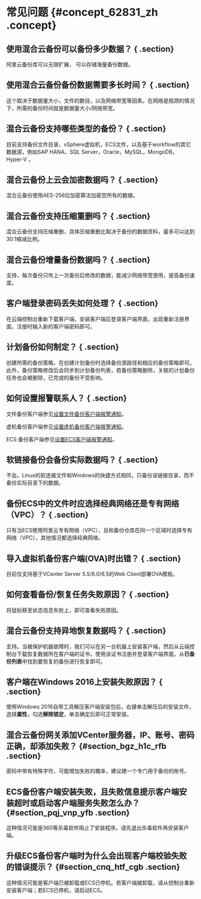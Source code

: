 # 常见问题 {#concept_62831_zh .concept}

## 使用混合云备份可以备份多少数据？ { .section}

阿里云备份库可以无限扩展， 可以存储海量备份数据。

## 使用混合云备份备份数据需要多长时间？ { .section}

这个取决于数据量大小，文件的数目，以及网络带宽等因素。在网络是瓶颈的情况下，所需的备份时间就是数据量大小/网络带宽。

## 混合云备份支持哪些类型的备份？ { .section}

目前支持备份文件目录，vSphere虚拟机，ECS文件，以及基于workflow的其它数据源，例如SAP HANA，SQL Server，Oracle，MySQL，MongoDB， Hyper-V 。

## 混合云备份上云会加密数据吗？ { .section}

混合云备份使用AES-256位加密算法加密您所有的数据。

## 混合云备份支持压缩重删吗？ { .section}

混合云备份支持压缩重删，具体压缩重删比取决于备份的数据资料，最多可以达到30:1缩减比例。

## 混合云备份增量备份数据吗？ { .section}

支持，每次备份只传上一次备份后修改的数据，能减少网络带宽使用，提高备份速度。

## 客户端登录密码丢失如何处理？ { .section}

在云端控制台重新下载客户端，安装客户端后登录客户端界面，出现重新注册界面，注册时输入新的客户端密码即可。

## 计划备份如何制定？ { .section}

创建所需的备份策略，在创建计划备份时选择备份源路径和相应的备份策略即可。此外，备份策略修改后会同步到计划备份列表，若备份策略删除，关联的计划备份任务也会被删除，已完成的备份不受影响。

## 如何设置报警联系人？ { .section}

文件备份客户端参见[设置文件备份客户端报警通知](../../../../cn.zh-CN/用户指南/文件备份/设置报警通知.md)。

虚机备份客户端参见[设置虚机备份客户端报警通知](../../../../cn.zh-CN/用户指南/虚拟机备份/设置报警通知.md)。

ECS 备份客户端参见[设置ECS客户端报警通知](../../../../cn.zh-CN/用户指南/ECS文件备份/设置报警通知.md)。

## 软链接备份会备份实际数据吗？ { .section}

不会。Linux的软连接文件和Windows的快捷方式相同，只备份该链接目录，而不备份实际目录下的数据。

## 备份ECS中的文件时应选择经典网络还是专有网络（VPC）？ { .section}

只有当ECS使用阿里云专有网络（VPC），且和备份仓库在同一个区域时选择专有网络（VPC），其他情况都选择经典网络。

## 导入虚拟机备份客户端\(OVA\)时出错？ { .section}

目前仅支持基于VCenter Server 5.5/6.0/6.5的Web Client部署OVA模板。

## 如何查看备份/恢复任务失败原因？ { .section}

将鼠标移至状态信息失败上，即可查看失败原因。

## 混合云备份支持异地恢复数据吗？ { .section}

支持。当被保护机器故障时，我们可以在另一台机器上安装客户端，然后从云端控制台下载恢复数据所在客户端的证书，使用该证书注册并登录客户端界面，从**已备份列表**中找到要恢复的备份进行恢复即可。

## 客户端在Windows 2016上安装失败原因？ { .section}

使用Windows 2016自带工具解压客户端安装包后，右键单击解压后的安装文件，选择**属性**，勾选**解除锁定**，单击确定后即可正常安装。

## 混合云备份网关添加VCenter服务器，IP、账号、密码正确，却添加失败？ {#section_bgz_h1c_rfb .section}

密码中带有特殊字符，可能增加失败的概率，建议建一个专门用于备份的账号。

## ECS备份客户端安装失败，且失败信息提示客户端安装超时或启动客户端服务失败怎么办？ {#section_pqj_vnp_yfb .section}

这种情况可能是360等杀毒软件阻止了安装程序。请先退出杀毒软件再安装客户端。

## 升级ECS备份客户端时为什么会出现客户端校验失败的错误提示？ {#section_cnq_htf_cgb .section}

这种情况可能是客户端已被卸载或ECS已停机。若客户端被卸载，请从控制台重新安装客户端；若ECS已停机，请启动ECS。

